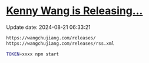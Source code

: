 [Kenny Wang is Releasing...](https://wangchujiang.com/releases/)
===

Update date: <!--GAMFC-->2024-08-21 06:33:21<!--GAMFC-END-->

```sh
https://wangchujiang.com/releases/
https://wangchujiang.com/releases/rss.xml
```

```sh
TOKEN=xxxx npm start
```